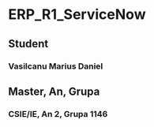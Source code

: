 # ERP_R1_ServiceNow

## Student
### Vasilcanu Marius Daniel

## Master, An, Grupa
### CSIE/IE, An 2, Grupa 1146
